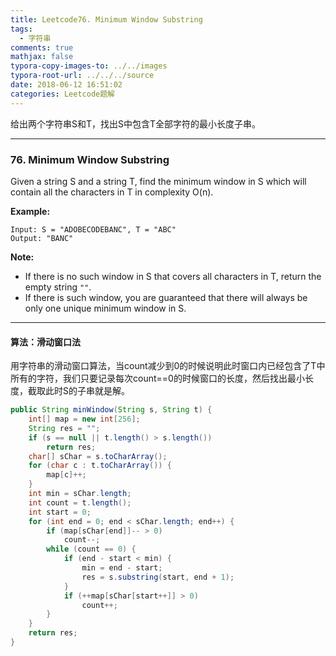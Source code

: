 ```yaml
---
title: Leetcode76. Minimum Window Substring
tags:
  - 字符串
comments: true
mathjax: false
typora-copy-images-to: ../../images
typora-root-url: ../../../source
date: 2018-06-12 16:51:02
categories: Leetcode题解
---
```


给出两个字符串S和T，找出S中包含T全部字符的最小长度子串。

<!-- more -->

---

### 76. Minimum Window Substring

Given a string S and a string T, find the minimum window in S which will contain all the characters in T in complexity O(n).

**Example:**

```
Input: S = "ADOBECODEBANC", T = "ABC"
Output: "BANC"
```

**Note:**

- If there is no such window in S that covers all characters in T, return the empty string `""`.
- If there is such window, you are guaranteed that there will always be only one unique minimum window in S.

---

#### 算法：滑动窗口法

用字符串的滑动窗口算法，当count减少到0的时候说明此时窗口内已经包含了T中所有的字符，我们只要记录每次count==0的时候窗口的长度，然后找出最小长度，截取此时S的子串就是解。

```java
public String minWindow(String s, String t) {
    int[] map = new int[256];
    String res = "";
    if (s == null || t.length() > s.length()) 
        return res;
    char[] sChar = s.toCharArray();
    for (char c : t.toCharArray()) {
        map[c]++;
    }
    int min = sChar.length;
    int count = t.length();
    int start = 0;
    for (int end = 0; end < sChar.length; end++) {
        if (map[sChar[end]]-- > 0)
            count--;
        while (count == 0) {
            if (end - start < min) {
                min = end - start;
                res = s.substring(start, end + 1);
            }
            if (++map[sChar[start++]] > 0)
                count++;
        }
    }
    return res;
}
```

